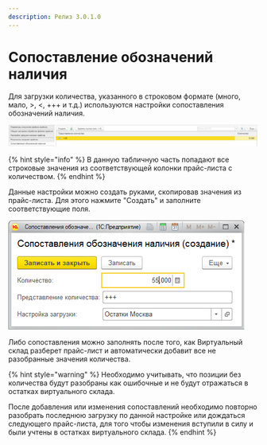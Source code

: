 ```yaml
---
description: Релиз 3.0.1.0
---
```


# Сопоставление обозначений наличия

Для загрузки количества, указанного в строковом формате \(много, мало, &gt;, &lt;, +++ и т.д.\) используются настройки сопоставления обозначений наличия.

![](../.gitbook/assets/image%20%2872%29.png)

{% hint style="info" %}
В данную табличную часть попадают все строковые значения из соответствующей колонки прайс-листа с количеством.
{% endhint %}

Данные настройки можно создать руками, скопировав значения из прайс-листа. Для этого нажмите "Создать" и заполните соответствующие поля.

![](../.gitbook/assets/image%20%2860%29.png)

Либо сопоставления можно заполнять после того, как Виртуальный склад разберет прайс-лист и автоматически добавит все не разобранные значения количества.

{% hint style="warning" %}
Необходимо учитывать, что позиции без количества будут разобраны как ошибочные и не будут отражаться в остатках виртуального склада.

После добавления или изменения сопоставлений необходимо повторно разобрать последнюю загрузку по данной настройке или дождаться следующего прайс-листа, для того чтобы изменения вступили в силу и были учтены в остатках виртуального склада.
{% endhint %}


